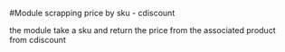 #Module scrapping price by sku - cdiscount

the module take a sku and return the price from the associated product from cdiscount
